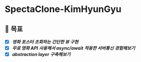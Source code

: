 # SpectaClone-KimHyunGyu

## 🐓 목표
- [x] ***영화 포스터 조회하는 간단한 뷰 구현***
- [x] ***무료 영화 API 사용해서 async/await 적용한 서버통신 경험해보기***
- [x] ***abstraction layer 구축해보기***
